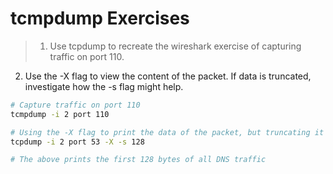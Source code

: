 # tcmpdump Exercises

> 1. Use tcpdump to recreate the wireshark exercise of capturing traffic on port 110.
2. Use the -X flag to view the content of the packet. If data is truncated, investigate
how the -s flag might help.

```bash
# Capture traffic on port 110
tcmpdump -i 2 port 110

# Using the -X flag to print the data of the packet, but truncating it to a shorter length (-s) and only getting one
tcpdump -i 2 port 53 -X -s 128

# The above prints the first 128 bytes of all DNS traffic
```
